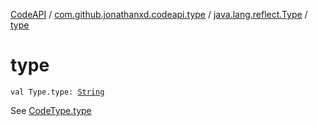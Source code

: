 [CodeAPI](../../index.md) / [com.github.jonathanxd.codeapi.type](../index.md) / [java.lang.reflect.Type](index.md) / [type](.)

# type

`val Type.type: `[`String`](https://kotlinlang.org/api/latest/jvm/stdlib/kotlin/-string/index.html)

See [CodeType.type](../-code-type/type.md)

